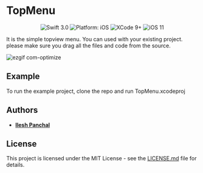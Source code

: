 # TopMenu

<p align="center">
<img src="https://img.shields.io/badge/Swift-3.0-orange.svg" alt="Swift 3.0"/>
<img src="https://img.shields.io/badge/platform-iOS-brightgreen.svg" alt="Platform: iOS"/>
<img src="https://img.shields.io/badge/Xcode-9%2B-brightgreen.svg" alt="XCode 9+"/>
<img src="https://img.shields.io/badge/iOS-11%2B-brightgreen.svg" alt="iOS 11"/>
</a>
</p>

It is the simple topview menu. You can used with your existing project. please make sure you drag all the files and code from the source.

![ezgif com-optimize](https://i.imgflip.com/2qf0rg.gif)

## Example

To run the example project, clone the repo and run TopMenu.xcodeproj

## Authors

* **[Ilesh Panchal](https://github.com/ilesh)**


## License

This project is licensed under the MIT License - see the [LICENSE.md](LICENSE.md) file for details.
